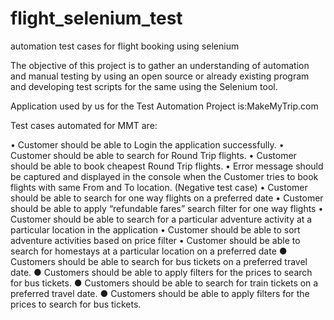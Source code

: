 # flight_selenium_test
automation test cases for flight booking using selenium

The objective of this project is to gather an understanding of automation and manual testing by using an open source or already existing program and developing test scripts for the same using the Selenium tool.

Application used by us for the Test Automation Project is:MakeMyTrip.com

Test cases automated for MMT are:

•	Customer should be able to Login the application successfully.
•	Customer should be able to search for Round Trip flights.
•	Customer should be able to book cheapest Round Trip flights.
•	Error message should be captured and displayed in the console when the Customer tries to book flights with same From and To location. (Negative test case)
•	Customer should be able to search for one way flights on a preferred date
•	Customer should be able to apply “refundable fares” search filter for one way flights
•	Customer should be able to search for a particular adventure activity at a particular location in the application
•	Customer should be able to sort adventure activities based on price filter
•	Customer should be able to search for homestays at a particular location on a preferred date
●	Customers should be able to search for bus tickets on a preferred travel date.
●	Customers should be able to apply filters for the prices to search for bus tickets.
●	Customers should be able to search for train tickets on a preferred travel date. 
●	Customers should be able to apply filters for the prices to search for bus tickets.

